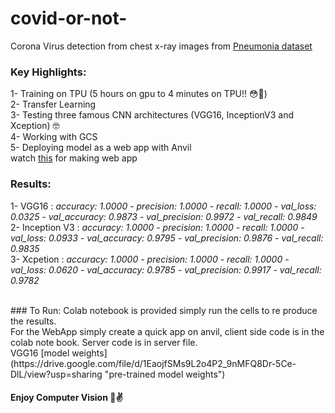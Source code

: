 # covid-or-not-
Corona Virus detection from chest x-ray images from [Pneumonia dataset](https://www.kaggle.com/paultimothymooney/chest-xray-pneumonia "kaggel dataset")<br/>

### Key Highlights:
1- Training on TPU (5 hours on gpu to 4 minutes on TPU!! 😳🤯)<br/>
2- Transfer Learning <br/>
3- Testing three famous CNN architectures (VGG16, InceptionV3 and Xception) 🤓 <br/>
4- Working with GCS <br/>
5- Deploying model as a web app with Anvil<br/>
   watch [this](https://www.youtube.com/watch?v=yh0B4HjQxOU&t=58s "anvil intro & tutorial") for making web app <br/>

### Results:
1- VGG16 : *accuracy: 1.0000 - precision: 1.0000 - recall: 1.0000 - val_loss: 0.0325 - val_accuracy: 0.9873 - val_precision: 0.9972 - val_recall: 0.9849*<br/>
2- Inception V3 : *accuracy: 1.0000 - precision: 1.0000 - recall: 1.0000 - val_loss: 0.0933 - val_accuracy: 0.9795 - val_precision: 0.9876 - val_recall: 0.9835*<br/>
3- Xcpetion : *accuracy: 1.0000 - precision: 1.0000 - recall: 1.0000 - val_loss: 0.0620 - val_accuracy: 0.9785 - val_precision: 0.9917 - val_recall: 0.9782*<br/>

<br/>
### To Run:
Colab notebook is provided simply run the cells to re produce the results. <br/>
For the WebApp simply create a quick app on anvil, client side code is in the colab note book. Server code is in server file. <br/>
VGG16 [model weights](https://drive.google.com/file/d/1EaojfSMs9L2o4P2_9nMFQ8Dr-5Ce-DlL/view?usp=sharing "pre-trained model weights") 
<br/>

#### Enjoy Computer Vision 🥂✌️

